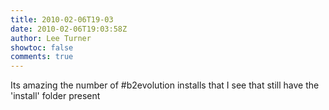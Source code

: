 ```yaml
---
title: 2010-02-06T19-03
date: 2010-02-06T19:03:58Z
author: Lee Turner
showtoc: false
comments: true
---
```


Its amazing the number of #b2evolution installs that I see that still have the 'install' folder present

